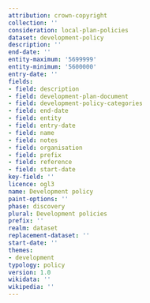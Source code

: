 ```yaml
---
attribution: crown-copyright
collection: ''
consideration: local-plan-policies
dataset: development-policy
description: ''
end-date: ''
entity-maximum: '5699999'
entity-minimum: '5600000'
entry-date: ''
fields:
- field: description
- field: development-plan-document
- field: development-policy-categories
- field: end-date
- field: entity
- field: entry-date
- field: name
- field: notes
- field: organisation
- field: prefix
- field: reference
- field: start-date
key-field: ''
licence: ogl3
name: Development policy
paint-options: ''
phase: discovery
plural: Development policies
prefix: ''
realm: dataset
replacement-dataset: ''
start-date: ''
themes:
- development
typology: policy
version: 1.0
wikidata: ''
wikipedia: ''
---
```

